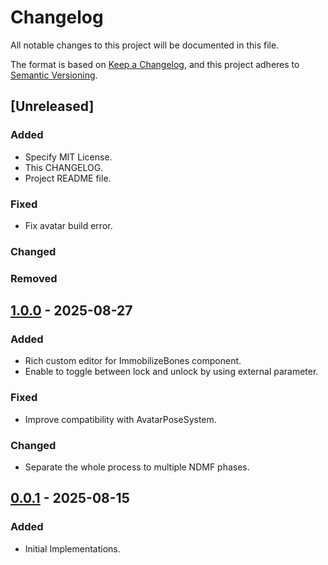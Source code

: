 # Changelog

All notable changes to this project will be documented in this file.

The format is based on [Keep a Changelog](https://keepachangelog.com/en/1.1.0/),
and this project adheres to [Semantic Versioning](https://semver.org/spec/v2.0.0.html).

## [Unreleased]

### Added

- Specify MIT License.
- This CHANGELOG.
- Project README file.

### Fixed

- Fix avatar build error.

### Changed

### Removed

## [1.0.0] - 2025-08-27

### Added

- Rich custom editor for ImmobilizeBones component.
- Enable to toggle between lock and unlock by using external parameter.

### Fixed

- Improve compatibility with AvatarPoseSystem.

### Changed

- Separate the whole process to multiple NDMF phases.

## [0.0.1] - 2025-08-15

### Added

- Initial Implementations.

[1.0.0]: https://github.com/Tatamo/vrchat-avatar-bone-immobilizer/compare/0.0.1...1.0.0
[0.0.1]: https://github.com/Tatamo/vrchat-avatar-bone-immobilizer/releases/tag/0.0.1
